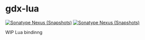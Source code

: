 # gdx-lua

[![Sonatype Nexus (Snapshots)](https://img.shields.io/nexus/r/com.github.xpenatan.gdx-lua/lua-core?nexusVersion=2&server=https%3A%2F%2Foss.sonatype.org&label=release)](https://repo.maven.apache.org/maven2/com/github/xpenatan/gdx-lua/)
[![Sonatype Nexus (Snapshots)](https://img.shields.io/nexus/s/com.github.xpenatan.gdx-lua/lua-core?server=https%3A%2F%2Foss.sonatype.org&label=snapshot)](https://oss.sonatype.org/content/repositories/snapshots/com/github/xpenatan/gdx-lua/)

WIP Lua bindinng
